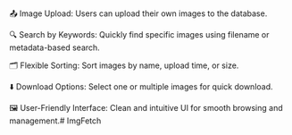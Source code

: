 📤 Image Upload: Users can upload their own images to the database.

🔍 Search by Keywords: Quickly find specific images using filename or metadata-based search.

🗂️ Flexible Sorting: Sort images by name, upload time, or size.

⬇️ Download Options: Select one or multiple images for quick download.

🖼️ User-Friendly Interface: Clean and intuitive UI for smooth browsing and management.# ImgFetch
